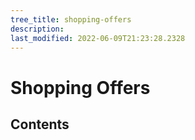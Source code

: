 ```yaml
---
tree_title: shopping-offers
description: 
last_modified: 2022-06-09T21:23:28.2328
---
```


# Shopping Offers

## Contents

